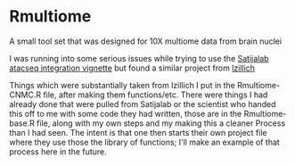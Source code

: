 # Rmultiome
A small tool set that was designed for 10X multiome data from brain nuclei

I was running into some serious issues while trying to use the 
[Satijalab atacseq integration vignette](https://satijalab.org/seurat/articles/seurat5_atacseq_integration_vignette)
but found a similar project from [lzillich](https://github.com/lzillich/CN_multiome_cocaine)

Things which were substantially taken from lzillich I put in the
Rmultiome-CNMC.R file, after making them functions/etc.  There were
things I had already done that were pulled from Satijalab or the scientist
who handed this off to me with some code they had written, those are in the
Rmultiome-base.R file, along with my own steps and my making this a cleaner
Process than I had seen.  The intent is that one then starts their own project
file where they use those the library of functions; I'll make an example of
that process here in the future.
